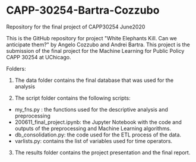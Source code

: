 # CAPP-30254-Bartra-Cozzubo
Repository for the final project of CAPP30254 June2020

This is the GitHub repository for project "White Elephants Kill. Can we anticipate them?"
by Angelo Cozzubo and Andrei Bartra. This project is the submission of the final project
for the Machine Learning for Public Policy CAPP 30254 at UChicago. 

Folders:

1) The data folder contains the final database that was used for the analysis

2) The script folder contains the following scripts:
  - my_fns.py : the functions used for the descriptive analysis and preprocessing
  - 200611_final_project.ipynb: the Jupyter Notebook with the code and outputs of the preprocessing 
    and Machine Learning algorithms.
  - db_consolidation.py: the code used for the ETL process of the data. 
  - varlists.py: contains the list of variables used for time operators.

3) The results folder contains the project presentation and the final report. 
